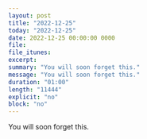 ```yaml
---
layout: post
title: "2022-12-25"
today: "2022-12-25"
date: 2022-12-25 00:00:00 0000
file:
file_itunes:
excerpt:
summary: "You will soon forget this."
message: "You will soon forget this."
duration: "01:00"
length: "11444"
explicit: "no"
block: "no"
---
```

You will soon forget this.

